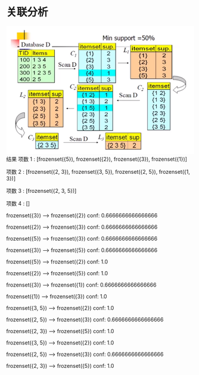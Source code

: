 # 关联分析
<img src="https://github.com/zxuu/ML/blob/main/images/rela_anal1.png">
结果
项数 1 : [frozenset({5}), frozenset({2}), frozenset({3}), frozenset({1})]

项数 2 : [frozenset({2, 3}), frozenset({3, 5}), frozenset({2, 5}), frozenset({1, 3})]

项数 3 : [frozenset({2, 3, 5})]

项数 4 : []

frozenset({3}) --> frozenset({2}) conf: 0.6666666666666666

frozenset({2}) --> frozenset({3}) conf: 0.6666666666666666

frozenset({5}) --> frozenset({3}) conf: 0.6666666666666666

frozenset({3}) --> frozenset({5}) conf: 0.6666666666666666

frozenset({5}) --> frozenset({2}) conf: 1.0

frozenset({2}) --> frozenset({5}) conf: 1.0

frozenset({3}) --> frozenset({1}) conf: 0.6666666666666666

frozenset({1}) --> frozenset({3}) conf: 1.0

frozenset({3, 5}) --> frozenset({2}) conf: 1.0

frozenset({2, 5}) --> frozenset({3}) conf: 0.6666666666666666

frozenset({2, 3}) --> frozenset({5}) conf: 1.0

frozenset({3, 5}) --> frozenset({2}) conf: 1.0

frozenset({2, 5}) --> frozenset({3}) conf: 0.6666666666666666

frozenset({2, 3}) --> frozenset({5}) conf: 1.0
